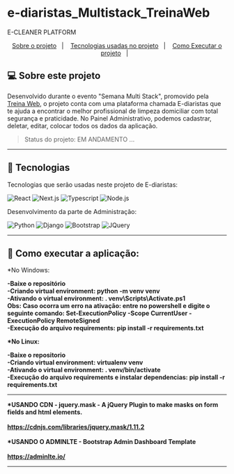 # e-diaristas_Multistack_TreinaWeb
E-CLEANER PLATFORM

<p align="center">
  <a href="#projeto">Sobre o projeto</a>&nbsp;&nbsp;&nbsp;|&nbsp;&nbsp;&nbsp;
  <a href="#tecnologias">Tecnologias usadas no projeto</a>&nbsp;&nbsp;&nbsp;|&nbsp;&nbsp;&nbsp;
  <a href="#instalacao">Como Executar o projeto</a>&nbsp;&nbsp;&nbsp;|&nbsp;&nbsp;&nbsp;   
</p>

## <a id="projeto"> 💻 Sobre este projeto </a>

Desenvolvido durante o evento "Semana Multi Stack", promovido pela [Treina Web](https://www.treinaweb.com.br/), o projeto conta com uma plataforma chamada E-diaristas que te ajuda a encontrar o melhor profissional de limpeza domiciliar com total segurança e praticidade. No Painel Administrativo, podemos cadastrar, deletar, editar, colocar todos os dados da aplicação. <br>

> Status do projeto: EM ANDAMENTO ...

<hr>
  
  ## <a id="tecnologias"> 🧪 Tecnologias </a>

Tecnologias que serão usadas neste projeto de E-diaristas:

![React](https://img.shields.io/badge/React-20232A?style=for-the-badge&logo=react&logoColor=61DAFB)
![Next.js](https://img.shields.io/badge/next.js-000000?style=for-the-badge&logo=next-dot-js&logoColor=white)
![Typescript](https://img.shields.io/badge/TypeScript-007ACC?style=for-the-badge&logo=typescript&logoColor=white)
![Node.js](https://img.shields.io/badge/Node.js-43853D?style=for-the-badge&logo=node-dot-js&logoColor=white)

Desenvolvimento da parte de Administração:

![Python](https://img.shields.io/badge/Python-3776AB?style=for-the-badge&logo=python&logoColor=white)
![Django](https://img.shields.io/badge/Django-092E20?style=for-the-badge&logo=django&logoColor=green)
![Bootstrap](https://img.shields.io/badge/Bootstrap-563D7C?style=for-the-badge&logo=bootstrap&logoColor=white)
![JQuery](https://img.shields.io/badge/jQuery-0769AD?style=for-the-badge&logo=jquery&logoColor=white)

<hr>

## <a id="instalacao"> 🔴 Como executar a aplicação: </a> 

*No Windows:

<b>-Baixe o repositório <br>
<b>-Criando virtual environment:</b> python -m venv venv<br>
<b>-Ativando o virtual environment: </b>. venv\Scripts\Activate.ps1<br>
<b>Obs: Caso ocorra um erro na ativação:</b> entre no powershell e digite o seguinte comando: Set-ExecutionPolicy -Scope CurrentUser -ExecutionPolicy RemoteSigned<br>
<b>-Execução do arquivo requirements: </b>pip install -r requirements.txt<br>

*No Linux:

<b>-Baixe o repositorio<br>
<b>-Criando virtual environment:</b> virtualenv venv<br>
<b>-Ativando o virtual environment:</b> . venv/bin/activate<br>
<b>-Execução do arquivo requirements e instalar dependencias:</b> pip install -r requirements.txt<br>

<hr>

*USANDO CDN - jquery.mask - A jQuery Plugin to make masks on form fields and html elements.<br>
<br>
https://cdnjs.com/libraries/jquery.mask/1.11.2<br>
<br>
*USANDO O ADMINLTE - Bootstrap Admin Dashboard Template<br>
<br>
https://adminlte.io/<br>
  
<hr>
